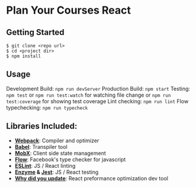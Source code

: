 # Plan Your Courses React


## Getting Started
```
$ git clone <repo url>
$ cd <project dir>
$ npm install
```

## Usage
Development Build:  ``npm run devServer``
Production Build: ``npm start``
Testing: ``npm test`` or ``npm run test:watch`` for watching file change or ``npm run test:coverage`` for showing test coverage
Lint checking: ``npm run lint``
Flow typechecking:  ``npm run typecheck``

## Libraries Included:
* [**Webpack**](https://webpack.github.io/): Compiler and optimizer
* [**Babel**](https://babeljs.io/): Transpiler tool
* [**MobX**](https://mobxjs.github.io/mobx/): Client side state management
* [**Flow**](http://flowtype.org/): Facebook's type checker for javascript
* [**ESLint**](http://eslint.org): JS / React linting
* **[Enzyme](http://airbnb.io/enzyme/) & [Jest](https://facebook.github.io/jest/)**: JS / React testing
* [**Why did you update**](https://github.com/garbles/why-did-you-update): React preformance optimization dev tool 
